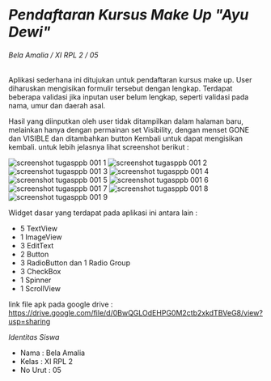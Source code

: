 # _**Pendaftaran Kursus Make Up "Ayu Dewi"**_
###### _Bela Amalia / XI RPL 2 / 05_

Aplikasi sederhana ini ditujukan untuk pendaftaran kursus make up. User diharuskan mengisikan formulir tersebut dengan lengkap. Terdapat beberapa validasi jika inputan user belum lengkap, seperti validasi pada nama, umur dan daerah asal.

Hasil yang diinputkan oleh user tidak ditampilkan dalam halaman baru, melainkan hanya dengan permainan set Visibility, dengan menset GONE dan VISIBLE dan ditambahkan button Kembali untuk dapat mengisikan kembali. untuk lebih jelasnya lihat screenshot berikut :

![screenshot tugasppb 001 1](https://cloud.githubusercontent.com/assets/22131343/18417714/dbda1b76-7861-11e6-8155-ce3293ca406f.png)
![screenshot tugasppb 001 2](https://cloud.githubusercontent.com/assets/22131343/18417715/dbdf177a-7861-11e6-93c3-fd42cf904568.png)
![screenshot tugasppb 001 3](https://cloud.githubusercontent.com/assets/22131343/18417717/dbe6cfd8-7861-11e6-8dbf-c680f6c06903.png)
![screenshot tugasppb 001 4](https://cloud.githubusercontent.com/assets/22131343/18417716/dbe6cbb4-7861-11e6-9e39-1834a80ea48a.png)
![screenshot tugasppb 001 5](https://cloud.githubusercontent.com/assets/22131343/18417718/dbe85470-7861-11e6-9f1c-795b02d58e18.png)
![screenshot tugasppb 001 6](https://cloud.githubusercontent.com/assets/22131343/18417719/dbecb65a-7861-11e6-862c-f3d31be78819.png)
![screenshot tugasppb 001 7](https://cloud.githubusercontent.com/assets/22131343/18417720/dc12f9a0-7861-11e6-8d18-909ee3089f65.png)
![screenshot tugasppb 001 8](https://cloud.githubusercontent.com/assets/22131343/18417721/dc1d6106-7861-11e6-82d3-d62c9d90bb9c.png)
![screenshot tugasppb 001 9](https://cloud.githubusercontent.com/assets/22131343/18417722/dc1f2842-7861-11e6-8923-e23b4c30fdd7.png)

Widget dasar yang terdapat pada aplikasi ini antara lain :
* 5 TextView
* 1 ImageView
* 3 EditText
* 2 Button
* 3 RadioButton dan 1 Radio Group
* 3 CheckBox
* 1 Spinner
* 1 ScrollView

link file apk pada google drive : https://drive.google.com/file/d/0BwQGLOdEHPG0M2ctb2xkdTBVeG8/view?usp=sharing

_Identitas Siswa_
* Nama : Bela Amalia
* Kelas : XI RPL 2
* No Urut : 05
